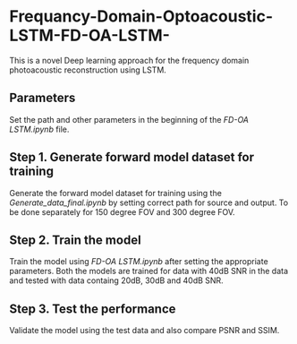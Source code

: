# Frequancy-Domain-Optoacoustic-LSTM-FD-OA-LSTM-
This is a novel Deep learning approach for the frequency domain photoacoustic reconstruction using LSTM.

## Parameters
Set the path and other parameters in the beginning of the _FD-OA LSTM.ipynb_ file.

## Step 1. Generate forward model dataset for training
Generate the forward model dataset for training using the _Generate_data_final.ipynb_ by setting correct path for source and output. To be done separately for 150 degree FOV and 300 degree FOV.

## Step 2. Train the model
Train the model using _FD-OA LSTM.ipynb_ after setting the appropriate parameters. Both the models are trained for data with 40dB SNR in the data and tested with data containg 20dB, 30dB and 40dB SNR.

## Step 3. Test the performance
Validate the model using the test data and also compare PSNR and SSIM.
